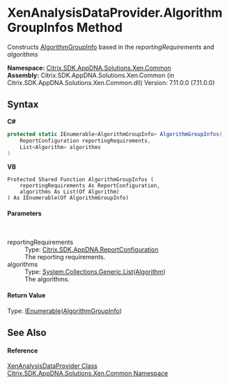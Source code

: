 # XenAnalysisDataProvider.AlgorithmGroupInfos Method 
 

Constructs <a href="ac2c0128-6b6f-02aa-605b-bbb4702f26df">AlgorithmGroupInfo</a> based in the *reportingRequirements* and *algorithms*

**Namespace:**&nbsp;[Citrix.SDK.AppDNA.Solutions.Xen.Common](013dc694-c357-448d-ed5a-b5c48a7f6852.md)<br />**Assembly:**&nbsp;Citrix.SDK.AppDNA.Solutions.Xen.Common (in Citrix.SDK.AppDNA.Solutions.Xen.Common.dll) Version: 7.11.0.0 (7.11.0.0)

## Syntax

**C#**
```csharp
protected static IEnumerable<AlgorithmGroupInfo> AlgorithmGroupInfos(
	ReportConfiguration reportingRequirements,
	List<Algorithm> algorithms
)
```

**VB**
```vbnet
Protected Shared Function AlgorithmGroupInfos ( 
	reportingRequirements As ReportConfiguration,
	algorithms As List(Of Algorithm)
) As IEnumerable(Of AlgorithmGroupInfo)
```


#### Parameters
&nbsp;<dl><dt>reportingRequirements</dt><dd>Type: <a href="65f3ee4f-5129-5083-b4da-0f1e23fc3784">Citrix.SDK.AppDNA.ReportConfiguration</a><br />The reporting requirements.</dd><dt>algorithms</dt><dd>Type: <a href="http://msdn2.microsoft.com/en-us/library/6sh2ey19" target="_blank">System.Collections.Generic.List</a>(<a href="00083171-3db1-bd94-3ed1-e2b5477edbe0">Algorithm</a>)<br />The algorithms.</dd></dl>

#### Return Value
Type: <a href="http://msdn2.microsoft.com/en-us/library/9eekhta0" target="_blank">IEnumerable</a>(<a href="ac2c0128-6b6f-02aa-605b-bbb4702f26df">AlgorithmGroupInfo</a>)<br />

## See Also


#### Reference
<a href="3f6d434e-9e52-6912-18bf-ccc856ba06d7">XenAnalysisDataProvider Class</a><br /><a href="013dc694-c357-448d-ed5a-b5c48a7f6852">Citrix.SDK.AppDNA.Solutions.Xen.Common Namespace</a><br />